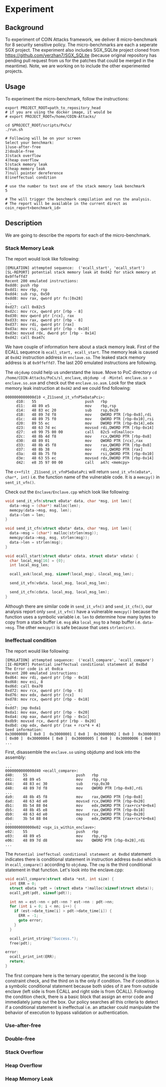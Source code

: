 # Experiment

## Background
To experiment of COIN Attacks framework, we deliver 8 micro-benchmark for 8 security sensitive policy. The micro-benchmarks are each a seperate SGX project. The experiment also includes SGX_SQLite project cloned from https://github.com/yerzhan7/SGX_SQLite (because original repository has pending pull request from us for the patches that could be merged in the meantime). Note, we are working on to include the other experimented projects.

## Usage
To experiment the micro-benchmark, follow the instructions:
```
export PROJECT_ROOT=path_to_repository_head
# if you are using the docker image, it would be
# export PROJECT_ROOT=/home/COIN-Attacks/

cd $PROJECT_ROOT/scripts/PoCs/
./run.sh

# Following will be on your screen
Select your benchmark:
1)use-after-free
2)double-free
3)stack overflow
4)heap overflow
5)stack memory leak
6)heap memory leak
7)null pointer dereference
8)ineffectual condition

# use the number to test one of the stack memory leak benchmark
5

# The will trigger the benchmark compilation and run the analysis.
# The report will be available in the current direct as coin_report<benchmark_id>
```

## Description
We are going to describe the reports for each of the micro-benchmark.

### Stack Memory Leak
The report would look like following:

```
[EMULATION] attempted sequence:  ('ecall_start', 'ecall_start')
[SL-REPORT] potential stack memory leak at 0xd42 for stack memory at 0x9ffeffd7
Recent 200 emulated instructions: 
0xdd0: push rbp
0xdd1: mov rbp, rsp
0xdd4: sub rsp, 0x50
0xdd8: mov rax, qword ptr fs:[0x28]
...
0xd27: call 0x82c5
0xd2c: mov rcx, qword ptr [rbp - 8]
0xd30: mov qword ptr [rcx], rax
0xd33: mov rax, qword ptr [rbp - 8]
0xd37: mov rdi, qword ptr [rax]
0xd3a: mov rsi, qword ptr [rbp - 0x10]
0xd3e: movsxd rdx, dword ptr [rbp - 0x14]
0xd42: call 0xa47c
```

We have couple of information here about a stack memory leak. First of the ECALL sequence is `ecall_start, ecall_start`. The memory leak is caused at `0xd42` instruction address in `enclave.so`. The leaked stack memory address is at `0x9ffeffd7`. The last 200 emulated instructions are following.

The `objdump` could help us understand the issue. Move to PoC directory `cd /home/COIN-Attacks/PoCs/sl_enclave`, `objdump -d -Mintel enclave.so > enclave.so.asm` and check out the `enclave.so.asm`. Look for the stack memory leak instruction at `0xd42` and we could find following:

```
0000000000000d10 <_Z11send_it_vfnP5eDataPci>:
     d10:	55                   	push   rbp
     d11:	48 89 e5             	mov    rbp,rsp
     d14:	48 83 ec 20          	sub    rsp,0x20
     d18:	48 89 7d f8          	mov    QWORD PTR [rbp-0x8],rdi
     d1c:	48 89 75 f0          	mov    QWORD PTR [rbp-0x10],rsi
     d20:	89 55 ec             	mov    DWORD PTR [rbp-0x14],edx
     d23:	48 63 7d ec          	movsxd rdi,DWORD PTR [rbp-0x14]
     d27:	e8 99 75 00 00       	call   82c5 <dlmalloc>
     d2c:	48 8b 4d f8          	mov    rcx,QWORD PTR [rbp-0x8]
     d30:	48 89 01             	mov    QWORD PTR [rcx],rax
     d33:	48 8b 45 f8          	mov    rax,QWORD PTR [rbp-0x8]
     d37:	48 8b 38             	mov    rdi,QWORD PTR [rax]
     d3a:	48 8b 75 f0          	mov    rsi,QWORD PTR [rbp-0x10]
     d3e:	48 63 55 ec          	movsxd rdx,DWORD PTR [rbp-0x14]
     d42:	e8 35 97 00 00       	call   a47c <memcpy>
```

The `c++filt _Z11send_it_vfnP5eDataPci` will return `send_it_vfn(eData*, char*, int)` i.e. the function name of the vulnerable code. It is a `memcpy()` in `sent_it_vfn()`.

Check out the `Enclave/Enclave.cpp` which look like following:

```c++
void send_it_vfn(struct eData* data, char *msg, int len){
  data->msg = (char*) malloc(len);
  memcpy(data->msg, msg, len);
  data->len = len;
}

void send_it_cfn(struct eData* data, char *msg, int len){
  data->msg = (char*) malloc(strlen(msg));
  memcpy(data->msg, msg, strlen(msg));
  data->len = strlen(msg);
}

void ecall_start(struct eData* cdata, struct eData* vdata) {
  char local_msg[16] = {0};
  int local_msg_len;

  ocall_ask(local_msg, sizeof(local_msg), &local_msg_len);

  send_it_vfn(vdata, local_msg, local_msg_len);

  send_it_cfn(cdata, local_msg, local_msg_len);
}
```

Although there are similar code in `send_it_vfn()` and `send_it_cfn()`, our analysis report only `send_it_vfn()` have a vulnerable `memcpy()` because the function uses a symbolic variable i.e. `len` to determine how many bytes to copy from a stack buffer i.e. `msg` aka `local_msg` to a heap buffer i.e. `data->msg`. The other `memcpy()` is safe because that uses `strlen(src)`.

### Ineffectual condition
The report would like following:

```
[EMULATION] attempted sequence:  ('ecall_compare', 'ecall_compare')
[IE-REPORT] Potential ineffectual conditional statement at 0xdbd
The Error code is at 0xdca
Recent 200 emulated instructions: 
0xd64: mov rdi, qword ptr [rbp - 0x18]
0xd68: mov esi, 8
0xd6d: call 0xa70
0xd72: mov rcx, qword ptr [rbp - 8]
0xd76: mov edx, dword ptr [rcx]
0xd78: mov rcx, qword ptr [rbp - 0x18]
...
0xdd7: jmp 0xda1
0xda1: mov eax, dword ptr [rbp - 0x20]
0xda4: cmp eax, dword ptr [rbp - 0x1c]
0xdb9: movsxd rcx, dword ptr [rbp - 0x20]
0xdbd: cmp edx, dword ptr [rax + rcx*4 + 4]
Seed information: 
0x30000000 [ 0x0 ]  0x30000001 [ 0x0 ]  0x30000002 [ 0x0 ]  0x30000003 [ 0x80 ]  0x30000004 [ 0x0 ]  0x30000005 [ 0x0 ]  0x30000006 [ 0x0 ]
...
```

First, disassemble the `enclave.so` using objdump and look into the assembly:

```
...
0000000000000d40 <ecall_compare>:
d40:	55                   	push   rbp
d41:	48 89 e5             	mov    rbp,rsp
d44:	48 83 ec 30          	sub    rsp,0x30
d48:	48 89 7d f8          	mov    QWORD PTR [rbp-0x8],rdi
...
da9:	48 8b 45 f8          	mov    rax,QWORD PTR [rbp-0x8]
dad:	48 63 4d e0          	movsxd rcx,DWORD PTR [rbp-0x20]
db1:	8b 54 88 04          	mov    edx,DWORD PTR [rax+rcx*4+0x4]
db5:	48 8b 45 e8          	mov    rax,QWORD PTR [rbp-0x18]
db9:	48 63 4d e0          	movsxd rcx,DWORD PTR [rbp-0x20]
dbd:	3b 54 88 04          	cmp    edx,DWORD PTR [rax+rcx*4+0x4]
...
0000000000000e02 <sgx_is_within_enclave>:
e02:	55                   	push   rbp
e03:	48 89 e5             	mov    rbp,rsp
e06:	48 89 7d d8          	mov    QWORD PTR [rbp-0x28],rdi
...
```

The `Potential ineffectual conditional statement at 0xdbd` statement indicates there is conditional statement in instruction address `0xdbd` which is in `ecall_compare()` according to `objdump`. The `cmp` is the third conditional statement in that function. Let's look into the enclave.cpp:

```c++
void ecall_compare(struct eData *est, int size) {
  int ERR = 0;
  struct eData *pdt = (struct eData *)malloc(sizeof(struct eData));
  ocall_pdt(pdt, sizeof(pdt));

  int nn = est->nn < pdt->nn ? est->nn : pdt->nn;
  for (int i = 0; i < nn; i++) {
    if (est->date_time[i] > pdt->date_time[i]) {
      ERR = -1;
      goto error;
    }
  }

  ocall_print_string("Success.");
  free(pdt);

error:
  ocall_print_int(ERR);
  return;
}
```

The first compare here is the ternary operator, the second is the loop constraint check, and the third on is the only if condition. The if condition is a symbolic conditional statement because both sides of it are from outside enclave (left side is from ECALL and right side is from OCALL). Following the condition check, there is a basic block that assign an error code and immediately jump out the box. Our policy searches all this criteria to detect if a conditional statement is ineffectual i.e. an attacker could manipulate the behavior of execution to bypass validation or authentication.

### Use-after-free

### Double-free

### Stack Overflow

### Heap Overflow

### Heap Memory Leak
